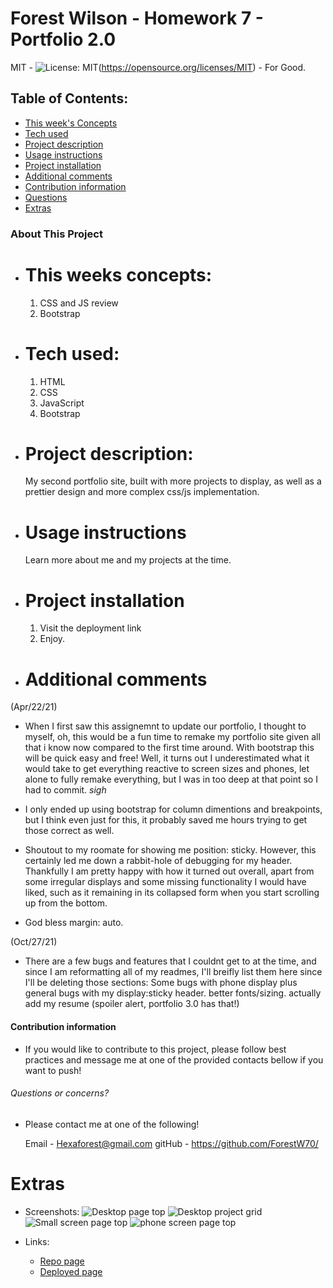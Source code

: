 # Forest Wilson - Homework 7 - Portfolio 2.0
MIT - ![License: MIT](https://img.shields.io/badge/License-MIT-yellow.svg)(https://opensource.org/licenses/MIT) - For Good.
<!-- Original deployment date: April 22nd, 2021 -->

## Table of Contents:
- [This week's Concepts](#this-weeks-concepts)
- [Tech used](#tech-used)
- [Project description](#project-description)
- [Usage instructions](#usage-instructions)
- [Project installation](#project-installation)
- [Additional comments](#additional-comments)
- [Contribution information](#contribution-information)
- [Questions](#questions-or-concerns)
- [Extras](#extras)


### About This Project

* # This weeks concepts:
  1. CSS and JS review
  2. Bootstrap

* # Tech used:
  1. HTML
  2. CSS
  3. JavaScript
  4. Bootstrap

* # Project description:
  My second portfolio site, built with more projects to display, as well as a prettier design and more complex css/js implementation.

* # Usage instructions
  Learn more about me and my projects at the time.

* # Project installation
  1. Visit the deployment link
  2. Enjoy.
     
* # Additional comments
(Apr/22/21)

  - When I first saw this assignemnt to update our portfolio, I thought to myself, oh, this would be a fun time to remake my portfolio site given all that i know now compared to the first time around. With bootstrap this will be quick easy and free! Well, it turns out I underestimated what it would take to get everything reactive to screen sizes and phones, let alone to fully remake everything, but I was in too deep at that point so I had to commit. *sigh*

  - I only ended up using bootstrap for column dimentions and breakpoints, but I think even just for this, it probably saved me hours trying to get those correct as well. 

  - Shoutout to my roomate for showing me position: sticky. However, this certainly led me down a rabbit-hole of debugging for my header. Thankfully I am pretty happy with how it turned out overall, apart from some irregular displays and some missing functionality I would have liked, such as it remaining in its collapsed form when you start scrolling up from the bottom.

  - God bless margin: auto.

(Oct/27/21)

  - There are a few bugs and features that I couldnt get to at the time, and since I am reformatting all of my readmes, I'll breifly list them here since I'll be deleting those sections: Some bugs with phone display plus general bugs with my display:sticky header. better fonts/sizing. actually add my resume (spoiler alert, portfolio 3.0 has that!)


#### Contribution information 

- If you would like to contribute to this project, please follow best practices and message me at one of the provided contacts bellow if you want to push!


###### Questions or concerns? 
* Please contact me at one of the following!

  Email - Hexaforest@gmail.com
  gitHub - https://github.com/ForestW70/


# Extras

* Screenshots:
  ![Desktop page top ](./assets/images/desktop-top.png)
  ![Desktop project grid](./assets/images/desktop-grid.png)
  ![Small screen page top](./assets/images/small-screen.png)
  ![phone screen page top](./assets/images/phone-screen.png)

* Links:
  - [Repo page](https://github.com/ForestW70/Portfolio2.0)
  - [Deployed page](https://forestw70.github.io/Portfolio2.0/)



